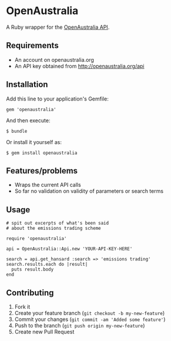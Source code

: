 # OpenAustralia

A Ruby wrapper for the [OpenAustralia API](http://www.openaustralia.org/api/).

## Requirements

* An account on openaustralia.org
* An API key obtained from http://openaustralia.org/api

## Installation

Add this line to your application's Gemfile:

    gem 'openaustralia'

And then execute:

    $ bundle

Or install it yourself as:

    $ gem install openaustralia

## Features/problems

* Wraps the current API calls
* So far no validation on validity of parameters or search terms

## Usage

    # spit out excerpts of what's been said
    # about the emissions trading scheme

    require 'openaustralia'

    api = OpenAustralia::Api.new 'YOUR-API-KEY-HERE'

    search = api.get_hansard :search => 'emissions trading'
    search.results.each do |result|
      puts result.body
    end

## Contributing

1. Fork it
2. Create your feature branch (`git checkout -b my-new-feature`)
3. Commit your changes (`git commit -am 'Added some feature'`)
4. Push to the branch (`git push origin my-new-feature`)
5. Create new Pull Request
